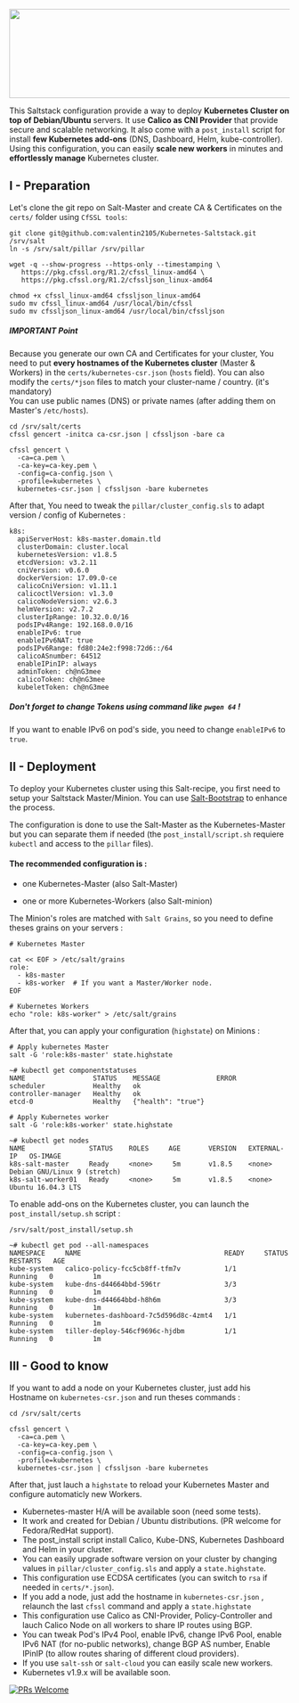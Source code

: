 <a href="url"><img src="https://i.imgur.com/SJAtDZk.png" width="560" height="160" ></a>

This Saltstack configuration provide a way to deploy **Kubernetes Cluster on top of Debian/Ubuntu** servers. It use **Calico as CNI Provider** that provide secure and scalable networking. It also come with a `post_install` script for install **few Kubernetes add-ons** (DNS, Dashboard, Helm, kube-controller).  
Using this configuration, you can easily **scale new workers** in minutes and **effortlessly manage** Kubernetes cluster.  

## I - Preparation

Let's clone the git repo on Salt-Master and create CA & Certificates on the `certs/` folder using `CfSSL tools`:

```
git clone git@github.com:valentin2105/Kubernetes-Saltstack.git /srv/salt
ln -s /srv/salt/pillar /srv/pillar

wget -q --show-progress --https-only --timestamping \
   https://pkg.cfssl.org/R1.2/cfssl_linux-amd64 \
   https://pkg.cfssl.org/R1.2/cfssljson_linux-amd64

chmod +x cfssl_linux-amd64 cfssljson_linux-amd64
sudo mv cfssl_linux-amd64 /usr/local/bin/cfssl
sudo mv cfssljson_linux-amd64 /usr/local/bin/cfssljson
```

##### IMPORTANT Point
Because you generate our own CA and Certificates for your cluster, You need to put **every hostnames of the Kubernetes cluster** (Master & Workers) in the `certs/kubernetes-csr.json` (`hosts` field). You can also modify the `certs/*json` files to match your cluster-name / country. (it's mandatory)  
You can use public names (DNS) or private names (after adding them on Master's `/etc/hosts`).

```
cd /srv/salt/certs
cfssl gencert -initca ca-csr.json | cfssljson -bare ca

cfssl gencert \
  -ca=ca.pem \
  -ca-key=ca-key.pem \
  -config=ca-config.json \
  -profile=kubernetes \
  kubernetes-csr.json | cfssljson -bare kubernetes
```
After that, You need to tweak the `pillar/cluster_config.sls` to adapt version / config of Kubernetes :

```
k8s:
  apiServerHost: k8s-master.domain.tld 
  clusterDomain: cluster.local
  kubernetesVersion: v1.8.5
  etcdVersion: v3.2.11
  cniVersion: v0.6.0
  dockerVersion: 17.09.0-ce
  calicoCniVersion: v1.11.1
  calicoctlVersion: v1.3.0
  calicoNodeVersion: v2.6.3
  helmVersion: v2.7.2
  clusterIpRange: 10.32.0.0/16
  podsIPv4Range: 192.168.0.0/16
  enableIPv6: true
  enableIPv6NAT: true
  podsIPv6Range: fd80:24e2:f998:72d6::/64
  calicoASnumber: 64512
  enableIPinIP: always
  adminToken: ch@nG3mee
  calicoToken: ch@nG3mee
  kubeletToken: ch@nG3mee
```
##### Don't forget to change Tokens using command like `pwgen 64` !

If you want to enable IPv6 on pod's side, you need to change `enableIPv6` to `true`. 

## II - Deployment

To deploy your Kubernetes cluster using this Salt-recipe, you first need to setup your Saltstack Master/Minion. You can use [Salt-Bootstrap](https://docs.saltstack.com/en/stage/topics/tutorials/salt_bootstrap.html) to enhance the process. 

The configuration is done to use the Salt-Master as the Kubernetes-Master but you can separate them if needed (the `post_install/script.sh` requiere `kubectl` and access to the `pillar` files).

#### The recommended configuration is :

- one Kubernetes-Master (also Salt-Master)

- one or more Kubernetes-Workers (also Salt-minion)

The Minion's roles are matched with `Salt Grains`, so you need to define theses grains on your servers :

```
# Kubernetes Master

cat << EOF > /etc/salt/grains
role:
  - k8s-master
  - k8s-worker  # If you want a Master/Worker node. 
EOF

# Kubernetes Workers
echo "role: k8s-worker" > /etc/salt/grains
```

After that, you can apply your configuration (`highstate`) on Minions :

```
# Apply kubernetes Master
salt -G 'role:k8s-master' state.highstate

~# kubectl get componentstatuses
NAME                 STATUS    MESSAGE              ERROR
scheduler            Healthy   ok
controller-manager   Healthy   ok
etcd-0               Healthy   {"health": "true"}

# Apply Kubernetes worker
salt -G 'role:k8s-worker' state.highstate

~# kubectl get nodes
NAME                STATUS    ROLES     AGE       VERSION   EXTERNAL-IP   OS-IMAGE                       
k8s-salt-master     Ready     <none>     5m       v1.8.5    <none>        Debian GNU/Linux 9 (stretch) 
k8s-salt-worker01   Ready     <none>     5m       v1.8.5    <none>        Ubuntu 16.04.3 LTS 
```

To enable add-ons on the Kubernetes cluster, you can launch the `post_install/setup.sh` script :

```
/srv/salt/post_install/setup.sh

~# kubectl get pod --all-namespaces
NAMESPACE     NAME                                    READY     STATUS    RESTARTS   AGE
kube-system   calico-policy-fcc5cb8ff-tfm7v           1/1       Running   0          1m
kube-system   kube-dns-d44664bbd-596tr                3/3       Running   0          1m
kube-system   kube-dns-d44664bbd-h8h6m                3/3       Running   0          1m
kube-system   kubernetes-dashboard-7c5d596d8c-4zmt4   1/1       Running   0          1m
kube-system   tiller-deploy-546cf9696c-hjdbm          1/1       Running   0          1m
```

## III - Good to know

If you want to add a node on your Kubernetes cluster, just add his Hostname on `kubernetes-csr.json` and run theses commands :

```
cd /srv/salt/certs

cfssl gencert \
  -ca=ca.pem \
  -ca-key=ca-key.pem \
  -config=ca-config.json \
  -profile=kubernetes \
  kubernetes-csr.json | cfssljson -bare kubernetes
```

After that, just lauch a `highstate` to reload your Kubernetes Master and configure automaticly new Workers.

- Kubernetes-master H/A will be available soon (need some tests).
- It work and created for Debian / Ubuntu distributions. (PR welcome for Fedora/RedHat support).
- The post_install script install Calico, Kube-DNS, Kubernetes Dashboard and Helm in your cluster. 
- You can easily upgrade software version on your cluster by changing values in `pillar/cluster_config.sls` and apply a `state.highstate`.
- This configuration use ECDSA certificates (you can switch to `rsa` if needed in `certs/*.json`).
- If you add a node, just add the hostname in `kubernetes-csr.json` , relaunch the last `cfssl` command and apply a `state.highstate`
- This configuration use Calico as CNI-Provider, Policy-Controller and lauch Calico Node on all workers to share IP routes using BGP.
- You can tweak Pod's IPv4 Pool, enable IPv6, change IPv6 Pool, enable IPv6 NAT (for no-public networks), change BGP AS number, Enable IPinIP (to allow routes sharing of different cloud providers).
- If you use `salt-ssh` or `salt-cloud` you can easily scale new workers.
- Kubernetes v1.9.x will be available soon.

[![PRs Welcome](https://img.shields.io/badge/PRs-welcome-brightgreen.svg?style=flat-square)](http://makeapullrequest.com) 
